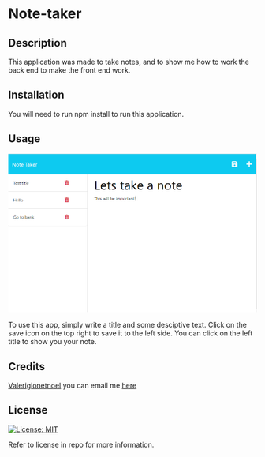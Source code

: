 # Note-taker

## Description

This application was made to take notes, and to show me how to work the back end to make the front end work.

## Installation

You will need to run npm install to run this application.

## Usage

![My awesome backend application](./public/assets/image/notetakeimage.PNG)

To use this app, simply write a title and some desciptive text. Click on the save icon on the top right to save it to the left side. You can click on the left title to show you your note.

## Credits

[Valerigionetnoel](https://github.com/Valerigionetnoel) you can email me [here](mailto:valeri.gionetnoel@gmail.com)

## License

[![License: MIT](https://img.shields.io/badge/License-MIT-yellow.svg)](https://opensource.org/licenses/MIT)

Refer to license in repo for more information.